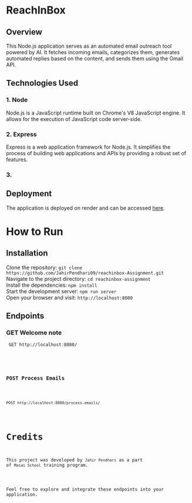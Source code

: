 # ReachInBox

## Overview

This Node.js application serves as an automated email outreach tool powered by AI. It fetches incoming emails, categorizes them, generates automated replies based on the content, and sends them using the Gmail API.

## Technologies Used

### 1. Node

Node.js is a JavaScript runtime built on Chrome's V8 JavaScript engine. It allows for the execution of JavaScript code server-side.

### 2. Express

Express is a web application framework for Node.js. It simplifies the process of building web applications and APIs by providing a robust set of features.

### 3. 

## Deployment

The application is deployed on render and can be accessed [here](https://reachinbox-assignment.onrender.com/).


 # How to Run <br/>
   <h2>Installation</h2>
   
   Clone the repository:   ``` git clone https://github.com/JahirPendhari09/reachinbox-Assignment.git ``` <br/>
   Navigate to the project directory:   ``` cd reachinbox-assignment ``` <br/>
   Install the dependencies:   ``` npm install ``` <br/>
   Start the development server:   ``` npm run server ``` <br/>
   Open your browser and visit:   ``` http://localhost:8080 ``` <br/>

   <h2>Endpoints</h2>
   
   <h3>GET Welcome note</h3>
   <pre><code> GET http://localhost:8080/ </pre>

   <h3>POST Process Emails</h3>
   <pre><code>POST http://localhost:8080/process-emails/ </code></pre>


   # Credits <br/>
   This project was developed by ```Jahir Pendhari``` as a part of ```Masai School``` training program.

   <p>Feel free to explore and integrate these endpoints into your application.</p>
  


